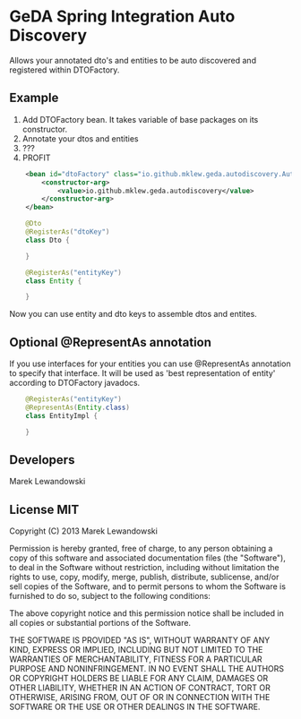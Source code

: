 GeDA Spring Integration Auto Discovery
================================================

Allows your annotated dto's and entities to be auto discovered and registered within DTOFactory.

Example
------
1. Add DTOFactory bean. It takes variable of base packages on its constructor.
2. Annotate your dtos and entities
3. ???
4. PROFIT

````xml
	<bean id="dtoFactory" class="io.github.mklew.geda.autodiscovery.AutoDiscoveryDTOFactoryImpl">
        <constructor-arg>
            <value>io.github.mklew.geda.autodiscovery</value>
        </constructor-arg>
    </bean>
````

````java
	@Dto
	@RegisterAs("dtoKey")
	class Dto {

    }
````

````java
	@RegisterAs("entityKey")
	class Entity {

    }
````

Now you can use entity and dto keys to assemble dtos and entites.

Optional @RepresentAs annotation
------------------------
If you use interfaces for your entities you can use @RepresentAs annotation to specify that interface. It will be used as 'best representation of entity' according to DTOFactory javadocs.

````java
	@RegisterAs("entityKey")
	@RepresentAs(Entity.class)
	class EntityImpl {

    }
````

Developers
------------
Marek Lewandowski


License MIT
---------

Copyright (C) 2013 Marek Lewandowski

Permission is hereby granted, free of charge, to any person obtaining a copy of this software and associated documentation files (the "Software"), to deal in the Software without restriction, including without limitation the rights to use, copy, modify, merge, publish, distribute, sublicense, and/or sell copies of the Software, and to permit persons to whom the Software is furnished to do so, subject to the following conditions:

The above copyright notice and this permission notice shall be included in all copies or substantial portions of the Software.

THE SOFTWARE IS PROVIDED "AS IS", WITHOUT WARRANTY OF ANY KIND, EXPRESS OR IMPLIED, INCLUDING BUT NOT LIMITED TO THE WARRANTIES OF MERCHANTABILITY, FITNESS FOR A PARTICULAR PURPOSE AND NONINFRINGEMENT. IN NO EVENT SHALL THE AUTHORS OR COPYRIGHT HOLDERS BE LIABLE FOR ANY CLAIM, DAMAGES OR OTHER LIABILITY, WHETHER IN AN ACTION OF CONTRACT, TORT OR OTHERWISE, ARISING FROM, OUT OF OR IN CONNECTION WITH THE SOFTWARE OR THE USE OR OTHER DEALINGS IN THE SOFTWARE.